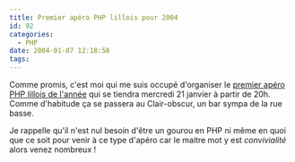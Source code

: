 ```yaml
---
title: Premier apéro PHP lillois pour 2004
id: 92
categories:
  - PHP
date: 2004-01-07 12:18:58
tags:
---
```


Comme promis, c'est moi qui me suis occupé d'organiser le [premier apéro PHP lillois de l'année](http://aperophp.net/apero.php?id=90 "Apéro LILLE, le mercredi 21/01/2004 à 20:00") qui se tiendra mercredi 21 janvier à partir de 20h. Comme d'habitude ça se passera au Clair-obscur, un bar sympa de la rue basse.

Je rappelle qu'il n'est nul besoin d'être un gourou en PHP ni même en quoi que ce soit pour venir à ce type d'apéro car le maitre mot y est _convivialité_ alors venez nombreux !